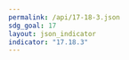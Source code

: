 ```yaml
---
permalink: /api/17-18-3.json
sdg_goal: 17
layout: json_indicator
indicator: "17.18.3"
---
```

